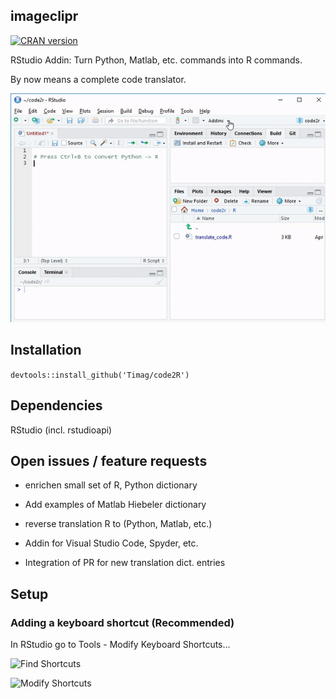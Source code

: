 ## imageclipr
[![CRAN version](http://www.r-pkg.org/badges/version/imageclipr)](https://cran.r-project.org/package=cranR)

RStudio Addin: Turn Python, Matlab, etc. commands into R commands.

By now means a complete code translator.

![demo of imageclipr](demo.gif)

## Installation
`devtools::install_github('Timag/code2R')`

## Dependencies

RStudio (incl. rstudioapi)

## Open issues / feature requests

- enrichen small set of R, Python dictionary

- Add examples of Matlab Hiebeler dictionary

- reverse translation R to (Python, Matlab, etc.)

- Addin for Visual Studio Code, Spyder, etc.

- Integration of PR for new translation dict. entries

## Setup

### Adding a keyboard shortcut (Recommended)
In RStudio go to Tools - Modify Keyboard Shortcuts...

![Find Shortcuts](clipboardImage_1.png)

![Modify Shortcuts](clipboardImage_2.png)

